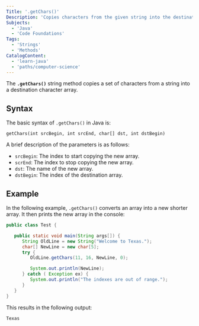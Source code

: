 ```yaml
---
Title: '.getChars()'
Description: 'Copies characters from the given string into the destination character array.'
Subjects:
  - 'Java'
  - 'Code Foundations'
Tags:
  - 'Strings'
  - 'Methods'
CatalogContent:
  - 'learn-java'
  - 'paths/computer-science'
---
```


The **`.getChars()`** string method copies a set of characters from a string into a destination character array.

## Syntax

The basic syntax of `.getChars()` in Java is:

```pseudo
getChars(int srcBegin, int srcEnd, char[] dst, int dstBegin)
```

A brief description of the parameters is as follows:

- `srcBegin`: The index to start copying the new array.
- `scrEnd`: The index to stop copying the new array.
- `dst`: The name of the new array.
- `dstBegin`: The index of the destination array.

## Example

In the following example, `.getChars()` converts an array into a new shorter array. It then prints the new array in the console:

```java
public class Test {

   public static void main(String args[]) {
      String OldLine = new String("Welcome to Texas.");
      char[] NewLine = new char[5];
      try {
         OldLine.getChars(11, 16, NewLine, 0);

         System.out.println(NewLine);
      } catch ( Exception ex) {
         System.out.println("The indexes are out of range.");
      }
   }
}
```

This results in the following output:

```shell
Texas
```
